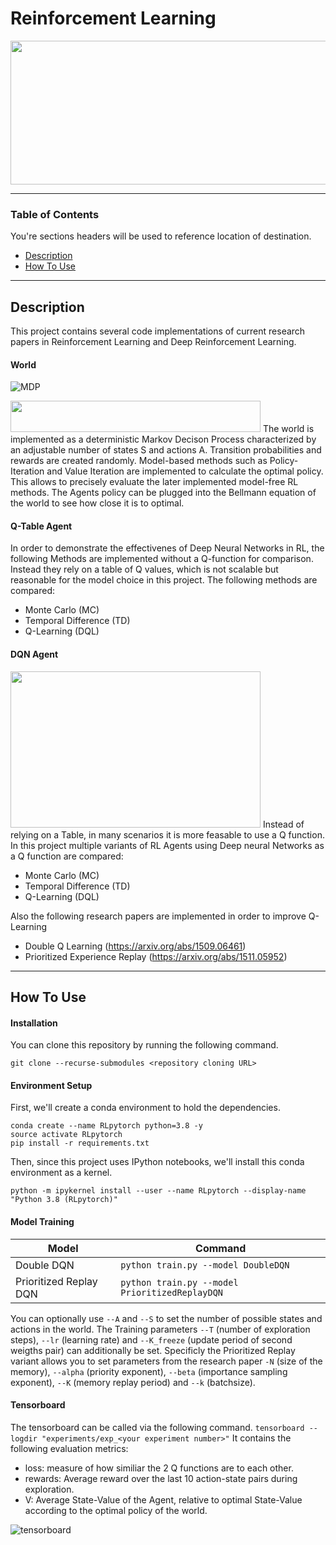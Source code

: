 # Reinforcement Learning

<img src="https://www.kdnuggets.com/images/reinforcement-learning-fig1-700.jpg" width="600" height="230">

---

### Table of Contents
You're sections headers will be used to reference location of destination.

- [Description](#description)
- [How To Use](#how-to-use)

---

## Description

This project contains several code implementations of current research papers in Reinforcement Learning and Deep Reinforcement Learning. 

#### World
![MDP](https://artint.info/2e/html/x438.png)

<img src="https://static.packt-cdn.com/products/9781838649777/graphics/494d0f6c-dc6c-4851-81ef-5a2756e178ec.png" width="400" height="50">
The world is implemented as a deterministic Markov Decison Process characterized by an adjustable number of states S and actions A. Transition probabilities and rewards are created randomly. Model-based methods such as Policy-Iteration and Value Iteration are implemented to calculate the optimal policy. This allows to precisely evaluate the later implemented model-free RL methods. The Agents policy can be plugged into the Bellmann equation of the world to see how close it is to optimal.

#### Q-Table Agent
In order to demonstrate the effectivenes of Deep Neural Networks in RL, the following Methods are implemented without a Q-function for comparison. Instead they rely on a table of Q values, which is not scalable but reasonable for the model choice in this project. 
The following methods are compared:
- Monte Carlo (MC)
- Temporal Difference (TD)
- Q-Learning (DQL)

#### DQN Agent
<img src="https://cdn.analyticsvidhya.com/wp-content/uploads/2019/04/Screenshot-2019-04-16-at-5.46.01-PM.png" width="400" height="250">
Instead of relying on a Table, in many scenarios it is more feasable to use a Q function. In this project multiple variants of RL Agents using Deep neural Networks as a Q function are compared:

- Monte Carlo (MC)
- Temporal Difference (TD)
- Q-Learning (DQL)

Also the following research papers are implemented in order to improve Q-Learning
-  Double Q Learning (https://arxiv.org/abs/1509.06461)
-  Prioritized Experience Replay (https://arxiv.org/abs/1511.05952)

---

## How To Use

#### Installation
You can clone this repository by running the following command.
```
git clone --recurse-submodules <repository cloning URL>
```
#### Environment Setup
First, we'll create a conda environment to hold the dependencies.
```
conda create --name RLpytorch python=3.8 -y
source activate RLpytorch
pip install -r requirements.txt
```
Then, since this project uses IPython notebooks, we'll install this conda environment as a kernel.
```
python -m ipykernel install --user --name RLpytorch --display-name "Python 3.8 (RLpytorch)"
```

#### Model Training
Model | Command
--- | --- 
Double DQN | ```python train.py --model DoubleDQN```
Prioritized Replay DQN | ```python train.py --model PrioritizedReplayDQN```

You can optionally use ```--A``` and ```--S``` to set the number of possible states and actions in the world. The Training parameters ```--T``` (number of exploration steps), ```--lr``` (learning rate) and ```--K_freeze``` (update period of second weigths pair) can additionally be set. Specificly the Prioritized Replay variant allows you to set parameters from the research paper ```-N``` (size of the memory), ```--alpha``` (priority exponent), ```--beta``` (importance sampling exponent), ```--K``` (memory replay period) and ```--k``` (batchsize).

#### Tensorboard
The tensorboard can be called via the following command.
```tensorboard --logdir "experiments/exp_<your experiment number>"```
It contains the following evaluation metrics:
- loss: measure of how similiar the 2 Q functions are to each other.
- rewards: Average reward over the last 10 action-state pairs during exploration.
- V: Average State-Value of the Agent, relative to optimal State-Value according to the optimal policy of the world.

![tensorboard](tensorboard.png)
